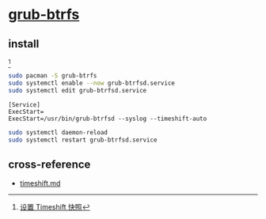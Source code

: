 # [grub-btrfs](https://github.com/Antynea/grub-btrfs)

## install

[^1]

```sh
sudo pacman -S grub-btrfs
sudo systemctl enable --now grub-btrfsd.service
sudo systemctl edit grub-btrfsd.service
```

```
[Service]
ExecStart=
ExecStart=/usr/bin/grub-btrfsd --syslog --timeshift-auto
```

```sh
sudo systemctl daemon-reload
sudo systemctl restart grub-btrfsd.service
```

## cross-reference

- [timeshift.md](/opt/_arch/timeshift.md)

[^1]: [设置 Timeshift 快照](https://arch.icekylin.online/guide/rookie/desktop-env-and-app#_12-%E8%AE%BE%E7%BD%AE-timeshift-%E5%BF%AB%E7%85%A7)
